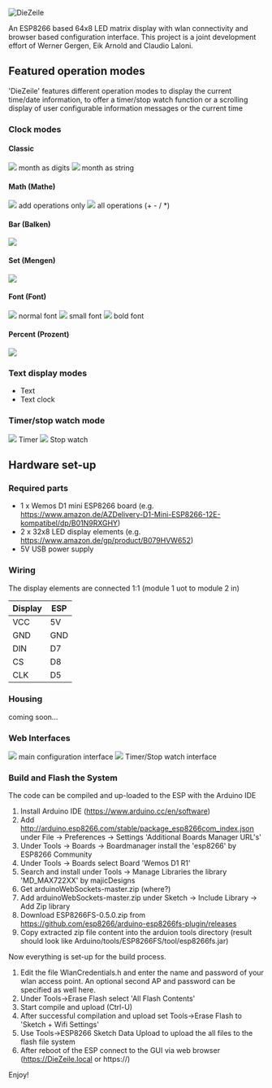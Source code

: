 ![DieZeile](/data/DieZeile.png?raw=true)

An ESP8266 based 64x8 LED matrix display with wlan connectivity and browser based configuration interface. This project is a joint development effort of Werner Gergen, Eik Arnold and Claudio Laloni.

<h2>Featured operation modes</h2>

'DieZeile' features different operation modes to display the current time/date information, to offer a timer/stop watch function or a scrolling display of user configurable information messages or the current time

<h3>Clock modes</h3>

<h4>Classic</h4>

![](/doc/Classic_digits.jpg?raw=true) month as digits
![](/doc/Classic_string.jpg?raw=true) month as string

<h4>Math (Mathe)</h4>

![](/doc/Mathe_add.jpg?raw=true) add operations only
![](/doc/Mathe_all.jpg?raw=true) all operations (+ - / *)

<h4>Bar (Balken)</h4>

![](/doc/Balken.jpg?raw=true) 

<h4>Set (Mengen)</h4>

![](/doc/Mengen.jpg?raw=true) 

<h4>Font (Font)</h4>

![](/doc/Font_normal.jpg?raw=true) normal font
![](/doc/Font_small.jpg?raw=true) small font
![](/doc/Font_bold.jpg?raw=true) bold font

<h4>Percent (Prozent)</h4>

![](/doc/Percent.jpg?raw=true) 

<h3>Text display modes</h3>

* Text
* Text clock

<h3>Timer/stop watch mode</h3>

![](/doc/Timer.jpg?raw=true) Timer
![](/doc/Stopwatch.jpg?raw=true) Stop watch

<h2>Hardware set-up</h2>

<h3>Required parts</h3>

* 1 x Wemos D1 mini ESP8266 board (e.g. https://www.amazon.de/AZDelivery-D1-Mini-ESP8266-12E-kompatibel/dp/B01N9RXGHY)
* 2 x 32x8 LED display elements (e.g. https://www.amazon.de/gp/product/B079HVW652)
* 5V USB power supply

<h3>Wiring</h3>

The display elements are connected 1:1 (module 1 uot to module 2 in)

| Display |  ESP   |
|---------|--------|
| VCC     | 5V     |
| GND     | GND    |
| DIN     | D7     |
| CS      | D8     |
| CLK     | D5     |

<h3>Housing</h3>
coming soon...

<h3>Web Interfaces</h3>

![](/doc/GUI_DieZeile.jpg?raw=true) main configuration interface
![](/doc/GUI_timer.jpg?raw=true) Timer/Stop watch interface


<h3>Build and Flash the System</h3>
The code can be compiled and up-loaded to the ESP with the Arduino IDE 

1. Install Arduino IDE (https://www.arduino.cc/en/software)
2. Add http://arduino.esp8266.com/stable/package_esp8266com_index.json under File -> Preferences -> Settings 'Additional Boards Manager URL's'
3. Under Tools -> Boards -> Boardmanager install the 'esp8266' by ESP8266 Community
4. Under Tools -> Boards select Board 'Wemos D1 R1'
5. Search and install under Tools -> Manage Libraries the library 'MD_MAX722XX' by majicDesigns
6. Get arduinoWebSockets-master.zip (where?)
7. Add arduinoWebSockets-master.zip under Sketch -> Include Library -> Add Zip library
8. Download ESP8266FS-0.5.0.zip from https://github.com/esp8266/arduino-esp8266fs-plugin/releases
9. Copy extracted zip file content into the arduion tools directory (result should look like Arduino/tools/ESP8266FS/tool/esp8266fs.jar)

Now everything is set-up for the build process.

1. Edit the file WlanCredentials.h and enter the name and password of your wlan access point. An optional second AP and password can be specified as well here.
2. Under Tools->Erase Flash select 'All Flash Contents'
3. Start compile and upload (Ctrl-U)
4. After successful compilation and upload set Tools->Erase Flash to 'Sketch + Wifi Settings'
5. Use Tools->ESP8266 Sketch Data Upload to upload the all files to the flash file system
6. After reboot of the ESP connect to the GUI via web browser (https://DieZeile.local or https://<ip-address>)
  
Enjoy!
